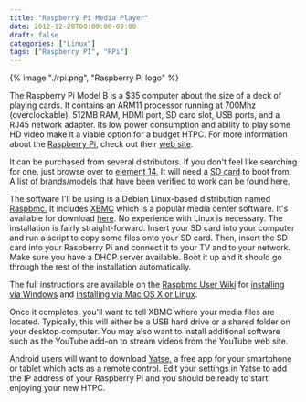 ```yaml
---
title: "Raspberry Pi Media Player"
date: 2012-12-28T00:00:00-09:00
draft: false
categories: ["Linux"]
tags: ["Raspberry PI", "RPi"]
---
```

{% image "./rpi.png", "Raspberry Pi logo" %}

<p>The Raspberry Pi Model B is a $35 computer about the size of a deck of playing cards. It contains an ARM11 processor running at 700Mhz (overclockable), 512MB RAM, HDMI port, SD card slot, USB ports, and a RJ45 network adapter. Its low power consumption and ability to play some HD video make it a viable option for a budget HTPC. For more information about the <a href="http://www.raspberrypi.org/">Raspberry Pi</a>, check out their <a href="http://www.raspberrypi.org/">web site</a>.</p>

It can be purchased from several distributors. If you don't feel like searching for one, just browse over to <a href="http://www.element14.com/community/groups/raspberry-pi">element 14.</a> It will need a <a href="http://elinux.org/RPi_SD_cards">SD card</a> to boot from. A list of brands/models that have been verified to work can be found <a href="http://elinux.org/RPi_SD_cards">here.</a>

The software I'll be using is a Debian Linux-based distribution named <a href="http://www.raspbmc.com/about/">Raspbmc.</a> It includes <a href="http://xbmc.org/about/">XBMC</a> which is a popular media center software. It's available for download <a href="http://www.raspbmc.com/download/">here</a>. No experience with Linux is necessary.  The installation is fairly straight-forward. Insert your SD card into your computer and run a script to copy some files onto your SD card. Then, insert the SD card into your Raspberry Pi and connect it to your TV and to your network. Make sure you have a DHCP server available. Boot it up and it should go through the rest of the installation automatically.

The full instructions are available on the <a href="http://www.raspbmc.com/wiki/user/">Raspbmc User Wiki</a> for <a href="http://www.raspbmc.com/wiki/user/windows-installation/">installing via Windows</a> and <a href="http://www.raspbmc.com/wiki/user/os-x-linux-installation/">installing via Mac OS X or Linux</a>.

Once it completes, you'll want to tell XBMC where your media files are located. Typically, this will either be a USB hard drive or a shared folder on your desktop computer. You may also want to install additional software such as the YouTube add-on to stream videos from the YouTube web site.

Android users will want to download <a href="https://play.google.com/store/apps/details?id=org.leetzone.android.yatsewidgetfree">Yatse,</a> a free app for your smartphone or tablet which acts as a remote control. Edit your settings in Yatse to add the IP address of your Raspberry Pi and you should be ready to start enjoying your new HTPC.
